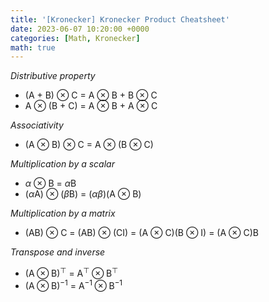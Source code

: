 ```yaml
---
title: '[Kronecker] Kronecker Product Cheatsheet'
date: 2023-06-07 10:20:00 +0000
categories: [Math, Kronecker]
math: true
---
```


*Distributive property* 
- (A + B) $\otimes$ C = A $\otimes$ B + B $\otimes$ C
- A $\otimes$ (B + C) = A $\otimes$ B + A $\otimes$ C

*Associativity*
- (A $\otimes$ B) $\otimes$ C = A $\otimes$ (B $\otimes$ C)

*Multiplication by a scalar*
- $\alpha$ $\otimes$ B = $\alpha$B
- ($\alpha$A) $\otimes$ ($\beta$B) = ($\alpha\beta$)(A $\otimes$ B)

*Multiplication by a matrix*
- (AB) $\otimes$ C = (AB) $\otimes$ (CI) = (A $\otimes$ C)(B $\otimes$ I) =  (A $\otimes$ C)B

*Transpose and inverse*
- $(\text{A} \otimes \text{B})^{\top}$ = $\text{A}^{\top} \otimes \text{B}^{\top}$ 
- $(\text{A} \otimes \text{B})^{-1}$ = $\text{A}^{-1} \otimes \text{B}^{-1}$ 

